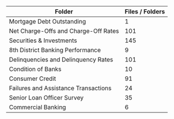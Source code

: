 | Folder                               |   Files / Folders |
|--------------------------------------|-------------------|
| Mortgage Debt Outstanding            |                 1 |
| Net Charge-Offs and Charge-Off Rates |               101 |
| Securities & Investments             |               145 |
| 8th District Banking Performance     |                 9 |
| Delinquencies and Delinquency Rates  |               101 |
| Condition of Banks                   |                10 |
| Consumer Credit                      |                91 |
| Failures and Assistance Transactions |                24 |
| Senior Loan Officer Survey           |                35 |
| Commercial Banking                   |                 6 |
